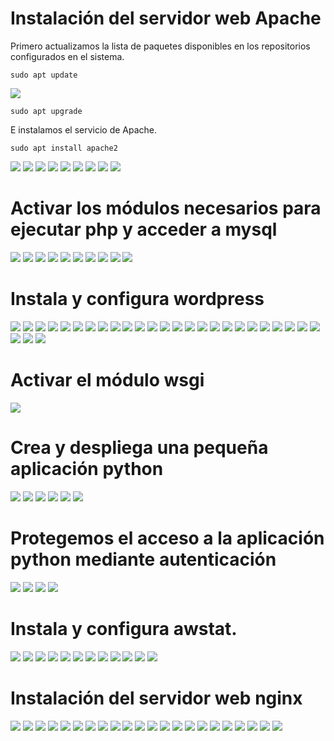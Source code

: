 # Instalación del servidor web Apache

Primero actualizamos la lista de paquetes disponibles en los repositorios configurados en el sistema.

```
sudo apt update
```

![](/Tema1/img2/Screenshot_1.png)

```
sudo apt upgrade
```

E instalamos el servicio de Apache.

```
sudo apt install apache2
```

![](/Tema1/img2/Screenshot_2.png)
![](/Tema1/img2/Screenshot_3.png)
![](/Tema1/img2/Screenshot_4.png)
![](/Tema1/img2/Screenshot_5.png)
![](/Tema1/img2/Screenshot_6.png)
![](/Tema1/img2/Screenshot_6_1.png)
![](/Tema1/img2/Screenshot_6_2.png)
![](/Tema1/img2/Screenshot_6_3.png)
![](/Tema1/img2/Screenshot_6_4.png)

# Activar los módulos necesarios para ejecutar php y acceder a mysql

![](/Tema1/img2/Screenshot_7.png)
![](/Tema1/img2/Screenshot_8.png)
![](/Tema1/img2/Screenshot_9.png)
![](/Tema1/img2/Screenshot_10.png)
![](/Tema1/img2/Screenshot_11.png)
![](/Tema1/img2/Screenshot_12.png)
![](/Tema1/img2/Screenshot_13.png)
![](/Tema1/img2/Screenshot_14.png)
![](/Tema1/img2/Screenshot_15.png)
![](/Tema1/img2/Screenshot_16.png)

# Instala y configura wordpress

![](/Tema1/img2/Screenshot_17.png)
![](/Tema1/img2/Screenshot_18.png)
![](/Tema1/img2/Screenshot_19.png)
![](/Tema1/img2/Screenshot_20.png)
![](/Tema1/img2/Screenshot_21.png)
![](/Tema1/img2/Screenshot_22.png)
![](/Tema1/img2/Screenshot_23.png)
![](/Tema1/img2/Screenshot_24.png)
![](/Tema1/img2/Screenshot_25.png)
![](/Tema1/img2/Screenshot_26.png)
![](/Tema1/img2/Screenshot_27.png)
![](/Tema1/img2/Screenshot_28.png)
![](/Tema1/img2/Screenshot_29.png)
![](/Tema1/img2/Screenshot_30.png)
![](/Tema1/img2/Screenshot_31.png)
![](/Tema1/img2/Screenshot_32.png)
![](/Tema1/img2/Screenshot_33.png)
![](/Tema1/img2/Screenshot_34.png)
![](/Tema1/img2/Screenshot_35.png)
![](/Tema1/img2/Screenshot_36.png)
![](/Tema1/img2/Screenshot_37.png)
![](/Tema1/img2/Screenshot_38.png)
![](/Tema1/img2/Screenshot_39.png)
![](/Tema1/img2/Screenshot_40.png)
![](/Tema1/img2/Screenshot_41.png)
![](/Tema1/img2/Screenshot_42.png)
![](/Tema1/img2/Screenshot_43.png)
![](/Tema1/img2/Screenshot_44.png)

# Activar el módulo wsgi

![](/Tema1/img2/Screenshot_45.png)

# Crea y despliega una pequeña aplicación python

![](/Tema1/img2/Screenshot_46.png)
![](/Tema1/img2/Screenshot_47.png)
![](/Tema1/img2/Screenshot_48.png)
![](/Tema1/img2/Screenshot_49.png)
![](/Tema1/img2/Screenshot_50.png)
![](/Tema1/img2/Screenshot_51.png)

# Protegemos el acceso a la aplicación python mediante autenticación

![](/Tema1/img2/Screenshot_52.png)
![](/Tema1/img2/Screenshot_53.png)
![](/Tema1/img2/Screenshot_54.png)
![](/Tema1/img2/Screenshot_55.png)

# Instala y configura awstat.

![](/Tema1/img2/Screenshot_56.png)
![](/Tema1/img2/Screenshot_57.png)
![](/Tema1/img2/Screenshot_58.png)
![](/Tema1/img2/Screenshot_59.png)
![](/Tema1/img2/Screenshot_60.png)
![](/Tema1/img2/Screenshot_61.png)
![](/Tema1/img2/Screenshot_62.png)
![](/Tema1/img2/Screenshot_63.png)
![](/Tema1/img2/Screenshot_64.png)
![](/Tema1/img2/Screenshot_65.png)
![](/Tema1/img2/Screenshot_66.png)
![](/Tema1/img2/Screenshot_67.png)

# Instalación del servidor web nginx

![](/Tema1/img2/Screenshot_68.png)
![](/Tema1/img2/Screenshot_69.png)
![](/Tema1/img2/Screenshot_70.png)
![](/Tema1/img2/Screenshot_71.png)
![](/Tema1/img2/Screenshot_72.png)
![](/Tema1/img2/Screenshot_73.png)
![](/Tema1/img2/Screenshot_74.png)
![](/Tema1/img2/Screenshot_75.png)
![](/Tema1/img2/Screenshot_76.png)
![](/Tema1/img2/Screenshot_77.png)
![](/Tema1/img2/Screenshot_78.png)
![](/Tema1/img2/Screenshot_79.png)
![](/Tema1/img2/Screenshot_80.png)
![](/Tema1/img2/Screenshot_81.png)
![](/Tema1/img2/Screenshot_82.png)
![](/Tema1/img2/Screenshot_83.png)
![](/Tema1/img2/Screenshot_84.png)
![](/Tema1/img2/Screenshot_85.png)
![](/Tema1/img2/Screenshot_86.png)
![](/Tema1/img2/Screenshot_87.png)
![](/Tema1/img2/Screenshot_88.png)
![](/Tema1/img2/Screenshot_89.png)

